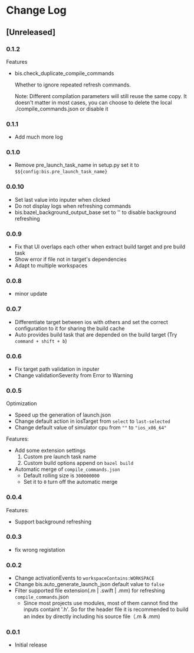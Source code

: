 # Change Log

## [Unreleased]
### 0.1.2
Features
* bis.check_duplicate_compile_commands

    Whether to ignore repeated refresh commands.

    Note: Different compilation parameters will still reuse the same copy. It doesn't matter in most cases, you can choose to delete the local ./compile_commands.json or disable it

### 0.1.1 
* Add much more log

### 0.1.0
* Remove pre_launch_task_name in setup.py set it to `$${config:bis.pre_launch_task_name}`

### 0.0.10
* Set last value into inputer when clicked
* Do not display logs when refreshing commands
* bis.bazel_background_output_base set to '' to disable background refreshing

### 0.0.9
* Fix that UI overlaps each other when extract build target and pre build task
* Show error if file not in target's dependencies
* Adapt to multiple workspaces

### 0.0.8
* minor update

### 0.0.7
* Differentiate target between ios with others and set the correct configuration to it for sharing the build cache
* Auto provides build task that are depended on the build target (Try `command + shift + b`)

### 0.0.6
* Fix target path validation in inputer
* Change validationSeverity from Error to Warning

### 0.0.5
Optimization
* Speed up the generation of launch.json
* Change default action in iosTarget from `select` to `last-selected`
* Change default value of simulator cpu from `""` to `"ios_x86_64"`

Features:
* Add some extension settings
    1. Custom pre launch task name
    2. Custom build options append on `bazel build`
* Automatic merge of `compile_commands.json`
    * Default rolling size is `300000000`
    * Set it to `0` turn off the automatic merge

### 0.0.4
Features:
* Support background refreshing

### 0.0.3
* fix wrong registation

### 0.0.2
* Change activationEvents to `workspaceContains:WORKSPACE`
* Change bis.auto_generate_launch_json default value to `false`
* Filter supported file extension(.m | .swift | .mm) for refreshing `compile_commands`.json
    * Since most projects use modules, most of them cannot find the inputs containt '.h'. So for the header file it is recommended to build an index by directly including his source file（.m & .mm)
### 0.0.1
* Initial release